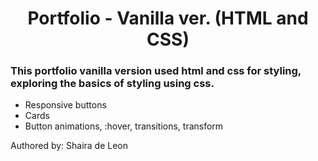 <h1 align="center">Portfolio - Vanilla ver. (HTML and CSS)</h1>

### This portfolio vanilla version used html and css for styling, exploring the basics of styling using css.

- Responsive buttons
- Cards
- Button animations, :hover, transitions, transform

Authored by: Shaira de Leon